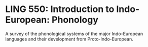 # LING 550: Introduction to Indo-European: Phonology

A survey of the phonological systems of the major Indo-European languages and their development from Proto-Indo-European.